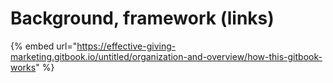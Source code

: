 # Background, framework (links)

{% embed url="https://effective-giving-marketing.gitbook.io/untitled/organization-and-overview/how-this-gitbook-works" %}
